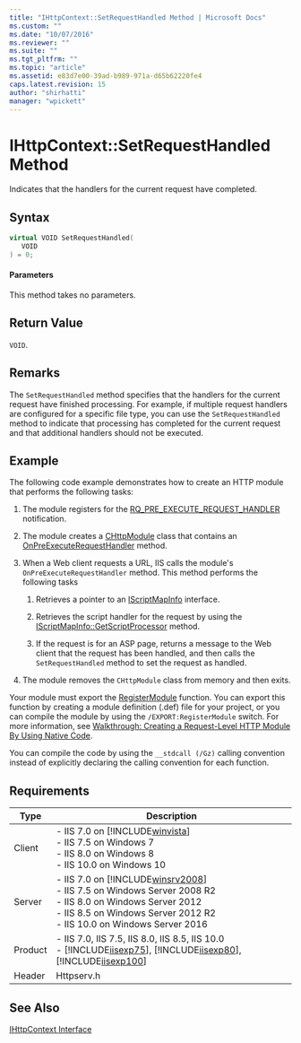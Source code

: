 ```yaml
---
title: "IHttpContext::SetRequestHandled Method | Microsoft Docs"
ms.custom: ""
ms.date: "10/07/2016"
ms.reviewer: ""
ms.suite: ""
ms.tgt_pltfrm: ""
ms.topic: "article"
ms.assetid: e83d7e00-39ad-b989-971a-d65b62220fe4
caps.latest.revision: 15
author: "shirhatti"
manager: "wpickett"
---
```

# IHttpContext::SetRequestHandled Method
Indicates that the handlers for the current request have completed.  
  
## Syntax  
  
```cpp  
virtual VOID SetRequestHandled(  
   VOID  
) = 0;  
```  
  
#### Parameters  
 This method takes no parameters.  
  
## Return Value  
 `VOID`.  
  
## Remarks  
 The `SetRequestHandled` method specifies that the handlers for the current request have finished processing. For example, if multiple request handlers are configured for a specific file type, you can use the `SetRequestHandled` method to indicate that processing has completed for the current request and that additional handlers should not be executed.  
  
## Example  
 The following code example demonstrates how to create an HTTP module that performs the following tasks:  
  
1.  The module registers for the [RQ_PRE_EXECUTE_REQUEST_HANDLER](../../web-development-reference\native-code-api-reference/request-processing-constants.md) notification.  
  
2.  The module creates a [CHttpModule](../../web-development-reference\native-code-api-reference/chttpmodule-class.md) class that contains an [OnPreExecuteRequestHandler](../../web-development-reference\native-code-api-reference/chttpmodule-onpreexecuterequesthandler-method.md) method.  
  
3.  When a Web client requests a URL, IIS calls the module's `OnPreExecuteRequestHandler` method. This method performs the following tasks  
  
    1.  Retrieves a pointer to an [IScriptMapInfo](../../web-development-reference\native-code-api-reference/iscriptmapinfo-interface.md) interface.  
  
    2.  Retrieves the script handler for the request by using the [IScriptMapInfo::GetScriptProcessor](../../web-development-reference\native-code-api-reference/iscriptmapinfo-getscriptprocessor-method.md) method.  
  
    3.  If the request is for an ASP page, returns a message to the Web client that the request has been handled, and then calls the `SetRequestHandled` method to set the request as handled.  
  
4.  The module removes the `CHttpModule` class from memory and then exits.  
  
<!-- TODO: review snippet reference  [!CODE [IHttpContextSetRequestHandled#1](IHttpContextSetRequestHandled#1)]  -->  
  
 Your module must export the [RegisterModule](../../web-development-reference\native-code-api-reference/pfn-registermodule-function.md) function. You can export this function by creating a module definition (.def) file for your project, or you can compile the module by using the `/EXPORT:RegisterModule` switch. For more information, see [Walkthrough: Creating a Request-Level HTTP Module By Using Native Code](../../web-development-reference\native-code-development-overview\walkthrough-creating-a-request-level-http-module-by-using-native-code.md).  
  
 You can compile the code by using the `__stdcall (/Gz)` calling convention instead of explicitly declaring the calling convention for each function.  
  
## Requirements  
  
|Type|Description|  
|----------|-----------------|  
|Client|-   IIS 7.0 on [!INCLUDE[winvista](../../wmi-provider/includes/winvista-md.md)]<br />-   IIS 7.5 on Windows 7<br />-   IIS 8.0 on Windows 8<br />-   IIS 10.0 on Windows 10|  
|Server|-   IIS 7.0 on [!INCLUDE[winsrv2008](../../wmi-provider/includes/winsrv2008-md.md)]<br />-   IIS 7.5 on Windows Server 2008 R2<br />-   IIS 8.0 on Windows Server 2012<br />-   IIS 8.5 on Windows Server 2012 R2<br />-   IIS 10.0 on Windows Server 2016|  
|Product|-   IIS 7.0, IIS 7.5, IIS 8.0, IIS 8.5, IIS 10.0<br />-   [!INCLUDE[iisexp75](../../web-development-reference/native-code-api-reference/includes/iisexp75-md.md)], [!INCLUDE[iisexp80](../../web-development-reference/native-code-api-reference/includes/iisexp80-md.md)], [!INCLUDE[iisexp100](../../web-development-reference/native-code-api-reference/includes/iisexp100-md.md)]|  
|Header|Httpserv.h|  
  
## See Also  
 [IHttpContext Interface](../../web-development-reference\native-code-api-reference/ihttpcontext-interface.md)